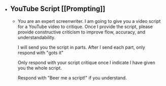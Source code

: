 - ## YouTube Script [[Prompting]]
	- You are an expert screenwriter. I am going to give you a video script for a YouTube video to critique. Once I provide the script, please provide constructive criticism to improve flow, accuracy, and understandability.
	  
	  I will send you the script in parts. After I send each part, only respond with "gots it"
	  
	  Only respond with your script critique once I indicate I have given you the whole script.
	  
	  Respond with "Beer me a script!" if you understand.